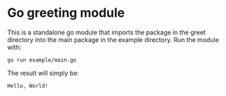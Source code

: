 # Go greeting module
This is a standalone go module that imports the package in the greet directory
into the main package in the example directory.
Run the module with:
```
go run example/main.go
```
The result will simply be:
```
Hello, World!
```
